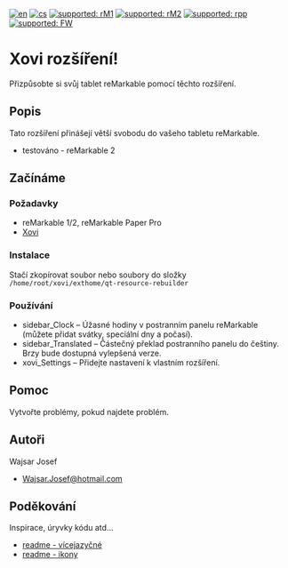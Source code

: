 [![en](https://img.shields.io/badge/lang-en-red.svg)](https://github.com/PepikVaio/reMarkable_Xovi_Extensions)
[![cs](https://img.shields.io/badge/lang-cs-springgreen.svg)](https://github.com/PepikVaio/reMarkable_Xovi_Extensions/blob/main/.language_cs/README_cs.md)
[![supported: rM1](https://img.shields.io/badge/rM1-supported-green)](https://remarkable.com/store/remarkable)
[![supported: rM2](https://img.shields.io/badge/rM2-supported-green)](https://remarkable.com/store/remarkable-2)
[![supported: rpp](https://img.shields.io/badge/rpp-supported-blueviolet)](https://remarkable.com/store/remarkable-paper/pro)
[![supported: FW](https://img.shields.io/badge/fw_3.xx-supported-green)]()


# Xovi rozšíření!
Přizpůsobte si svůj tablet reMarkable pomocí těchto rozšíření.

## Popis
Tato rozšíření přinášejí větší svobodu do vašeho tabletu reMarkable.  
* testováno - reMarkable 2

## Začínáme

### Požadavky
* reMarkable 1/2, reMarkable Paper Pro
* [Xovi](https://github.com/asivery/xovi)

<!-- ### Ke stažení -->
<!-- [![download](https://img.shields.io/badge/download-latest_release-slategray)](https://www.icloud.com/shortcuts/89665ef3d3f2480ea3ab30a9ce4d78d4) -->

### Instalace
Stačí zkopírovat soubor nebo soubory do složky ``` /home/root/xovi/exthome/qt-resource-rebuilder ```


### Používání
* sidebar_Clock – Úžasné hodiny v postranním panelu reMarkable (můžete přidat svátky, speciální dny a počasí).
* sidebar_Translated – Částečný překlad postranního panelu do češtiny. Brzy bude dostupná vylepšená verze.
* xovi_Settings – Přidejte nastavení k vlastním rozšíření.

## Pomoc
Vytvořte problémy, pokud najdete problém.

<!-- [![YouTube](https://img.shields.io/badge/video-YouTube-red)](https://youtu.be/DR70zW_UP2w) -->

<!-- ## Historie verzí -->
<!-- 1.1 -->
<!-- * Closes - Dictionary #3 -->
<!--   * Minor code debugging -->

## Autoři
Wajsar Josef
* Wajsar.Josef@hotmail.com

## Poděkování
Inspirace, úryvky kódu atd...
* [readme - vícejazyčné](https://github.com/jonatasemidio/multilanguage-readme-pattern)
* [readme - ikony](https://shields.io/)
